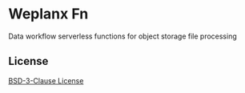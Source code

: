 # Weplanx Fn

Data workflow serverless functions for object storage file processing

## License

[BSD-3-Clause License](https://github.com/weplanx/functions/blob/main/LICENSE)
